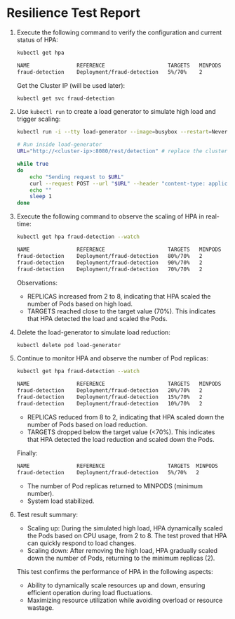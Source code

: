 # Resilience Test Report

1. Execute the following command to verify the configuration and current status of HPA:

   ```bash
   kubectl get hpa
   ```

   ```bash
   NAME               REFERENCE                    TARGETS   MINPODS   MAXPODS   REPLICAS   AGE
   fraud-detection    Deployment/fraud-detection   5%/70%    2         10        4          5m
   ```

   Get the Cluster IP (will be used later):

   ```bash
   kubectl get svc fraud-detection
   ```

2. Use `kubectl run` to create a load generator to simulate high load and trigger scaling:

   ```bash
   kubectl run -i --tty load-generator --image=busybox --restart=Never -- /bin/sh

   # Run inside load-generator
   URL="http://<cluster-ip>:8080/rest/detection" # replace the cluster ip

   while true
   do
       echo "Sending request to $URL"
       curl --request POST --url "$URL" --header "content-type: application/json" --data '{"accountId": "integration-test-account-1","amount": 99900000,"memo": "N/A"}'
       echo ""
       sleep 1
   done
   ```

3. Execute the following command to observe the scaling of HPA in real-time:
   
   ```bash
   kubectl get hpa fraud-detection --watch
   ```

   ```bash
   NAME               REFERENCE                    TARGETS   MINPODS   MAXPODS   REPLICAS   AGE
   fraud-detection    Deployment/fraud-detection   80%/70%   2         10        4          5m
   fraud-detection    Deployment/fraud-detection   90%/70%   2         10        6          6m
   fraud-detection    Deployment/fraud-detection   70%/70%   2         10        8          7m
   ```

   Observations:
   - REPLICAS increased from 2 to 8, indicating that HPA scaled the number of Pods based on high load.
   - TARGETS reached close to the target value (70%).
   This indicates that HPA detected the load and scaled the Pods.

4. Delete the load-generator to simulate load reduction:

   ```bash
   kubectl delete pod load-generator
   ```

5. Continue to monitor HPA and observe the number of Pod replicas:

   ```bash
   kubectl get hpa fraud-detection --watch
   ```

   ```bash
   NAME               REFERENCE                    TARGETS   MINPODS   MAXPODS   REPLICAS   AGE
   fraud-detection    Deployment/fraud-detection   20%/70%   2         10        6          10m
   fraud-detection    Deployment/fraud-detection   15%/70%   2         10        4          12m
   fraud-detection    Deployment/fraud-detection   10%/70%   2         10        2          15m
   ```

   - REPLICAS reduced from 8 to 2, indicating that HPA scaled down the number of Pods based on load reduction.
   - TARGETS dropped below the target value (<70%).
   This indicates that HPA detected the load reduction and scaled down the Pods.

   Finally:

   ```bash
   NAME               REFERENCE                    TARGETS  MINPODS   MAXPODS   REPLICAS   AGE
   fraud-detection    Deployment/fraud-detection   5%/70%   2         10        2          22m
   ```

   - The number of Pod replicas returned to MINPODS (minimum number).
   - System load stabilized.

6. Test result summary:

   - Scaling up: During the simulated high load, HPA dynamically scaled the Pods based on CPU usage, from 2 to 8. The test proved that HPA can quickly respond to load changes.
   - Scaling down: After removing the high load, HPA gradually scaled down the number of Pods, returning to the minimum replicas (2).

   This test confirms the performance of HPA in the following aspects:

   - Ability to dynamically scale resources up and down, ensuring efficient operation during load fluctuations.
   - Maximizing resource utilization while avoiding overload or resource wastage.

